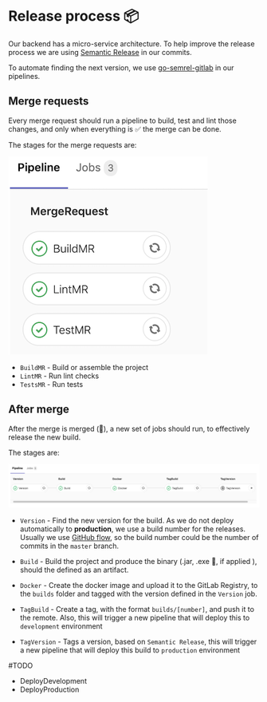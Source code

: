 Release process 📦
==================================

Our backend has a micro-service architecture. 
To help improve the release process we are using [Semantic Release](https://semantic-release.gitbook.io/semantic-release/) in our commits.

To automate finding the next version, we use [go-semrel-gitlab](https://juhani.gitlab.io/go-semrel-gitlab/) in our pipelines.


## Merge requests

Every merge request should run a pipeline to build, test and lint those changes, and only when everything is ✅ the merge can be done. 

The stages for the merge requests are:

![Merge request](./media/merge_request.png)

- `BuildMR` - Build or assemble the project
- `LintMR` - Run lint checks
- `TestsMR` - Run tests 


## After merge

After the merge is merged (🤯), a new set of jobs should run, to effectively release the new build.

The stages are: 

![Merge request](./media/merged.png)

- `Version` - Find the new version for the build. As we do not deploy automatically to **production**, we use a build number for the releases. Usually we use [GitHub flow](https://guides.github.com/introduction/flow/), so the build number could be the number of commits in the `master` branch.

- `Build` - Build the project and produce the binary (.jar, .exe 🤢, if applied ), should the defined as an artifact.

- `Docker` - Create the docker image and upload it to the GitLab Registry, to the `builds` folder and tagged with the version defined in the `Version` job.

- `TagBuild` - Create a tag, with the format `builds/[number]`, and push it to the remote. Also, this will trigger a new pipeline that will deploy this to `development` environment

- `TagVersion` - Tags a version, based on `Semantic Release`, this will trigger a new pipeline that will deploy this build to `production` environment


#TODO
- DeployDevelopment
- DeployProduction


